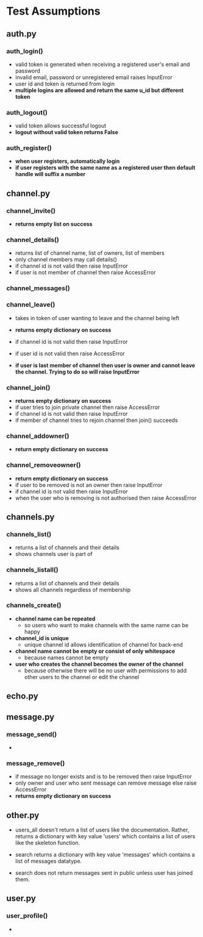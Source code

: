 # Test Assumptions

## auth.py

### auth_login()
- valid token is generated when receiving a registered user's email and password
- invalid email, password or unregistered email raises InputError
- user id and token is returned from login
- **multiple logins are allowed and return the same u_id but different token**

### auth_logout()
- valid token allows successful logout
- **logout without valid token returns False**

### auth_register()
- **when user registers, automatically login**
- **if user registers with the same name as a registered user then default handle will suffix a number**

## channel.py

### channel_invite()
- **returns empty list on success**

### channel_details()
- returns list of channel name, list of owners, list of members
- only channel members may call details()
- if channel id is not valid then raise InputError
- if user is not member of channel then raise AccessError

### channel_messages()

### channel_leave()
- takes in token of user wanting to leave and the channel being left
- **returns empty dictionary on success**
- if channel id is not valid then raise InputError
- if user id is not valid then raise AccessError

- **if user is last member of channel then user is owner and cannot leave the channel. Trying to do so will raise InputError**

### channel_join()
- **returns empty dictionary on success**
- if user tries to join private channel then raise AccessError
- if channel id is not valid then raise InputError
- if member of channel tries to rejoin channel then join() succeeds

### channel_addowner()
- **return empty dictionary on success**

### channel_removeowner()
- **return empty dictionary on success**
- if user to be removed is not an owner then raise InputError
- if channel id is not valid then raise InputError
- when the user who is removing is not authorised then raise AccessError

## channels.py

### channels_list()
- returns a list of channels and their details
- shows channels user is part of

### channels_listall()
- returns a list of channels and their details
- shows all channels regardless of membership

### channels_create()
- **channel name can be repeated**
    - so users who want to make channels with the same name can be happy
- **channel_id is unique**
    - unique channel id allows identification of channel for back-end
- **channel name cannot be empty or consist of only whitespace**
    - because names cannot be empty
- **user who creates the channel becomes the owner of the channel**
    - because otherwise there will be no user with permissions to add other users to the channel or edit the channel

## echo.py

## message.py

### message_send()
- 

### message_remove()
- if message no longer exists and is to be removed then raise InputError
- only owner and user who sent message can remove message else raise AccessError
- **returns empty dictionary on success**

## other.py
- users_all doesn't return a list of users like the documentation. Rather, returns a dictionary with key value 'users' which contains a list of users like the skeleton function. 

- search returns a dictionary with key value 'messages' which contains a list of messages datatype. 
- search does not return messages sent in public unless user has joined them.


## user.py

### user_profile()
- 